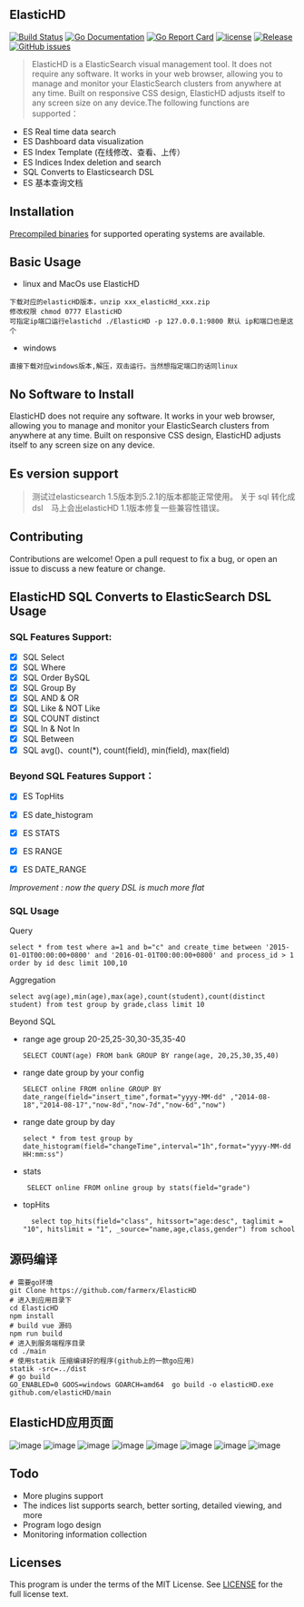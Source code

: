 ElasticHD
-----------
[![Build Status](https://travis-ci.org/farmerx/ElasticHD.svg?branch=master)](https://travis-ci.org/farmerx/ElasticHD)
[![Go Documentation](http://img.shields.io/badge/go-documentation-blue.svg?style=flat-square)](https://godoc.org/github.com/farmerx/ElasticHD/main)
[![Go Report Card](https://goreportcard.com/badge/github.com/Luxurioust/aurora)](https://goreportcard.com/report/github.com/farmerx/elasticHD/main)
[![license](https://img.shields.io/github/license/mashape/apistatus.svg?maxAge=2592000)](https://github.com/farmerx/elasticHD/blob/master/LICENSE)
[![Release](https://img.shields.io/github/release/elasticHD/elasticHD.svg?label=Release)](https://github.com/farmerx/elasticHD/releases)
[![GitHub issues](https://img.shields.io/github/issues/farmerx/ElasticHD.svg)](https://github.com/farmerx/ElasticHD/issues)
> ElasticHD is a ElasticSearch visual management tool. It does not require any software. It works in your web browser, allowing you to manage and monitor your ElasticSearch clusters from anywhere at any time. Built on responsive CSS design, ElasticHD adjusts itself to any screen size on any device.The following functions are supported：
 * ES Real time data search
 * ES Dashboard data visualization
 * ES Index Template (在线修改、查看、上传）
 * ES Indices Index deletion and search
 * SQL Converts to Elasticsearch DSL
 * ES 基本查询文档
 

## Installation

[Precompiled binaries](https://github.com/farmerx/elasticHD/releases) for supported operating systems are available.

## Basic Usage
 * linux and MacOs use ElasticHD 
 ```  
 下载对应的elasticHD版本，unzip xxx_elasticHd_xxx.zip
 修改权限 chmod 0777 ElasticHD
 可指定ip端口运行elastichd ./ElasticHD -p 127.0.0.1:9800 默认 ip和端口也是这个
 ```
 * windows
 ```
 直接下载对应windows版本,解压，双击运行。当然想指定端口的话同linux
 ```
## No Software to Install
ElasticHD does not require any software. It works in your web browser, allowing you to manage and monitor your ElasticSearch clusters from anywhere at any time. Built on responsive CSS design, ElasticHD adjusts itself to any screen size on any device.
## Es version support
> 测试过elasticsearch 1.5版本到5.2.1的版本都能正常使用。 关于 sql 转化成 dsl　马上会出elasticHD 1.1版本修复一些兼容性错误。

## Contributing

Contributions are welcome! Open a pull request to fix a bug, or open an issue to discuss a new feature or change.

## ElasticHD SQL Converts to ElasticSearch DSL Usage

### SQL Features Support:

- [x] SQL Select
- [x] SQL Where
- [x] SQL Order BySQL
- [x] SQL Group By
- [x] SQL AND & OR
- [x] SQL Like & NOT Like
- [x] SQL COUNT distinct
- [x] SQL In & Not In
- [x] SQL Between
- [x] SQL avg()、count(*), count(field), min(field), max(field)

### Beyond SQL Features Support：
- [x] ES TopHits
- [x] ES date_histogram
- [x] ES STATS
- [x] ES RANGE
- [x] ES DATE_RANGE



*Improvement : now the query DSL is much more flat*


### SQL Usage
Query
```
select * from test where a=1 and b="c" and create_time between '2015-01-01T00:00:00+0800' and '2016-01-01T00:00:00+0800' and process_id > 1 order by id desc limit 100,10
```
Aggregation
```
select avg(age),min(age),max(age),count(student),count(distinct student) from test group by grade,class limit 10
```
Beyond SQL
 * range age group 20-25,25-30,30-35,35-40
	```
	SELECT COUNT(age) FROM bank GROUP BY range(age, 20,25,30,35,40)
	```
 * range date group by your config
 	```
	SELECT online FROM online GROUP BY date_range(field="insert_time",format="yyyy-MM-dd" ,"2014-08-18","2014-08-17","now-8d","now-7d","now-6d","now")
	```
 * range date group by day

	```
	select * from test group by date_histogram(field="changeTime",interval="1h",format="yyyy-MM-dd HH:mm:ss")
	```
 * stats
 	```
	 SELECT online FROM online group by stats(field="grade")
	```
 * topHits
 	```
	  select top_hits(field="class", hitssort="age:desc", taglimit = "10", hitslimit = "1", _source="name,age,class,gender") from school
	```


## 源码编译
```
# 需要go环境
git Clone https://github.com/farmerx/ElasticHD
# 进入到应用目录下
cd ElasticHD
npm install
# build vue 源码
npm run build
# 进入到服务端程序目录
cd ./main
# 使用statik 压缩编译好的程序(github上的一款go应用)
statik -src=../dist
# go build
GO_ENABLED=0 GOOS=windows GOARCH=amd64  go build -o elasticHD.exe github.com/elasticHD/main
```
## ElasticHD应用页面
![image](https://github.com/farmerx/ElasticHD/blob/master/Elastic%20HD%20Dashboard.png)
![image](https://github.com/farmerx/ElasticHD/blob/master/Elastic%20HD%20Dashboard%20(1).png)
![image](https://github.com/farmerx/ElasticHD/blob/master/Elastic%20HD%20Dashboard%20(2).png)
![image](https://github.com/farmerx/ElasticHD/blob/master/Elastic%20HD%20Dashboard%20(3).png)
![image](https://github.com/farmerx/ElasticHD/blob/master/Elastic%20HD%20Dashboard%20(4).png)
![image](https://github.com/farmerx/ElasticHD/blob/master/Elastic%20HD%20Dashboard%20(5).png)
![image](https://github.com/farmerx/ElasticHD/blob/master/Elastic%20HD%20Dashboard%20(6).png)
![image](https://github.com/farmerx/ElasticHD/blob/master/Elastic%20HD%20Dashboard%20(7).png)

## Todo
* More plugins support
* The indices list supports search, better sorting, detailed viewing, and more
* Program logo design
* Monitoring information collection

## Licenses

This program is under the terms of the MIT License. See [LICENSE](https://github.com/farmerx/elasticHD/blob/master/LICENSE) for the full license text.


